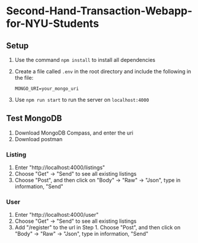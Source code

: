 # Second-Hand-Transaction-Webapp-for-NYU-Students


## Setup
1. Use the command `npm install` to install all dependencies
1. Create a file called `.env` in the root directory and include the following in the file:

    ```
    MONGO_URI=your_mongo_uri
    ```

1. Use `npm run start` to run the server on `localhost:4000`

## Test MongoDB
1. Download MongoDB Compass, and enter the uri
2. Download postman
### Listing
1. Enter "http://localhost:4000/listings"
2. Choose "Get" -> "Send" to see all existing listings
3. Choose "Post", and then click on "Body" -> "Raw" -> "Json", type in information, "Send"
### User
1. Enter "http://localhost:4000/user"
2. Choose "Get" -> "Send" to see all existing listings
3. Add "/register" to the url in Step 1. Choose "Post", and then click on "Body" -> "Raw" -> "Json", type in information, "Send"
